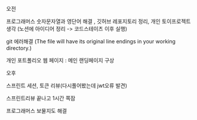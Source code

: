 오전

프로그래머스 숫자문자열과 영단어 해결 , 깃허브 레포지토리 정리, 개인 토이프로젝트 생각 (노션에 아이디어 정리 -> 코드스테이츠 이후 실행)

git 에러해결 (The file will have its original line endings in your working directory.) 

개인 포트폴리오 웹 페이지 : 메인 랜딩페이지 구상

오후

스프린트 세션, 토큰 리뷰(다시풀어봤는데 jwt오류 발견)

스프린트리뷰 끝나고 1시간 쪽잠

프로그래머스 보물지도 해결

